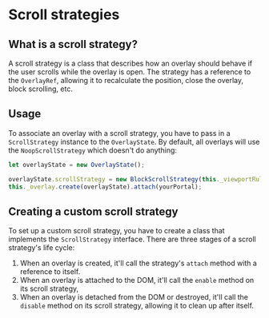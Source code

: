 # Scroll strategies

## What is a scroll strategy?
A scroll strategy is a class that describes how an overlay should behave if the user scrolls
while the overlay is open. The strategy has a reference to the `OverlayRef`, allowing it to
recalculate the position, close the overlay, block scrolling, etc.

## Usage
To associate an overlay with a scroll strategy, you have to pass in a `ScrollStrategy` instance
to the `OverlayState`. By default, all overlays will use the `NoopScrollStrategy` which doesn't
do anything:

```ts
let overlayState = new OverlayState();

overlayState.scrollStrategy = new BlockScrollStrategy(this._viewportRuler);
this._overlay.create(overlayState).attach(yourPortal);
```

## Creating a custom scroll strategy
To set up a custom scroll strategy, you have to create a class that implements the `ScrollStrategy`
interface. There are three stages of a scroll strategy's life cycle:

1. When an overlay is created, it'll call the strategy's `attach` method with a reference to itself.
2. When an overlay is attached to the DOM, it'll call the `enable` method on its scroll strategy,
3. When an overlay is detached from the DOM or destroyed, it'll call the `disable` method on its
scroll strategy, allowing it to clean up after itself.
